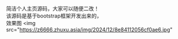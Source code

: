 简洁个人主页源码，大家可以随便二改！
<br>该源码是基于bootstrap框架开发出来的，
<br>效果图
<img src="https://z6666.zhuxu.asia/img/2024/12/8e84112056cf0ae6.jpg"
